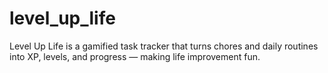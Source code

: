 # level_up_life
Level Up Life is a gamified task tracker that turns chores and daily routines into XP, levels, and progress — making life improvement fun.
